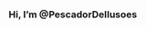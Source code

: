  ### Hi, I’m @PescadorDeIlusoes


<!---
PescadorDeIlusoes/PescadorDeIlusoes is a ✨ special ✨ repository because its `README.md` (this file) appears on your GitHub profile.
You can click the Preview link to take a look at your changes.
--->
